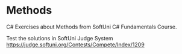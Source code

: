 # Methods

C# Exercises about Methods from SoftUni C# Fundamentals Course.

Test the solutions in SoftUni Judge System https://judge.softuni.org/Contests/Compete/Index/1209
